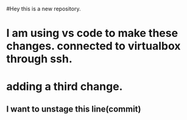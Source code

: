 #Hey this is a new repository.

# I am using vs code to make these changes. connected to virtualbox through ssh.


# adding a third change.

## I want to unstage this line(commit)

